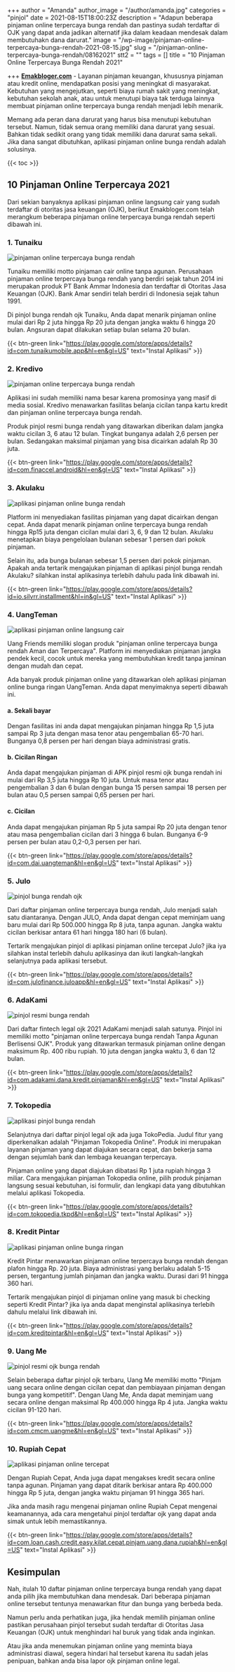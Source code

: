 +++
author = "Amanda"
author_image = "/author/amanda.jpg"
categories = "pinjol"
date = 2021-08-15T18:00:23Z
description = "Adapun beberapa pinjaman online terpercaya bunga rendah dan pastinya sudah terdaftar di OJK yang dapat anda jadikan alternatif jika dalam keadaan mendesak dalam membutuhakn dana darurat."
image = "/wp-image/pinjaman-online-terpercaya-bunga-rendah-2021-08-15.jpg"
slug = "/pinjaman-online-terpercaya-bunga-rendah/08162021"
stt2 = ""
tags = []
title = "10 Pinjaman Online Terpercaya Bunga Rendah 2021"

+++
[**Emakbloger.com**](/) - Layanan pinjaman keuangan, khususnya pinjaman atau kredit online, mendapatkan posisi yang meningkat di masyarakat. Kebutuhan yang mengejutkan, seperti biaya rumah sakit yang meningkat, kebutuhan sekolah anak, atau untuk menutupi biaya tak terduga lainnya membuat pinjaman online terpercaya bunga rendah menjadi lebih menarik.

Memang ada peran dana darurat yang harus bisa menutupi kebutuhan tersebut. Namun, tidak semua orang memiliki dana darurat yang sesuai. Bahkan tidak sedikit orang yang tidak memiliki dana darurat sama sekali. Jika dana sangat dibutuhkan, aplikasi pinjaman online bunga rendah adalah solusinya.

{{< toc >}}

## 10 Pinjaman Online Terpercaya 2021

Dari sekian banyaknya aplikasi pinjaman online langsung cair yang sudah terdaftar di otoritas jasa keuangan (OJK), berikut Emakbloger.com telah merangkum beberapa pinjaman online terpercaya bunga rendah seperti dibawah ini.

### 1. Tunaiku

![pinjaman online terpercaya bunga rendah](/wp-image/tunaiku-2021-08-14.jpg "pinjaman online terpercaya bunga rendah")

Tunaiku memiliki motto pinjaman cair online tanpa agunan. Perusahaan pinjaman online terpercaya bunga rendah yang berdiri sejak tahun 2014 ini merupakan produk PT Bank Ammar Indonesia dan terdaftar di Otoritas Jasa Keuangan (OJK). Bank Amar sendiri telah berdiri di Indonesia sejak tahun 1991.

Di pinjol bunga rendah ojk Tunaiku, Anda dapat menarik pinjaman online mulai dari Rp 2 juta hingga Rp 20 juta dengan jangka waktu 6 hingga 20 bulan. Angsuran dapat dilakukan setiap bulan selama 20 bulan.

{{< btn-green link="https://play.google.com/store/apps/details?id=com.tunaikumobile.app&hl=en&gl=US" text="Instal Aplikasi" >}}

### 2. Kredivo

![pinjaman online terpercaya bunga rendah](/wp-image/aplikasi-pinjaman-online-bunga-rendah-kredivo-2021-08-14.jpg "pinjaman online terpercaya bunga rendah")

Aplikasi ini sudah memiliki nama besar karena promosinya yang masif di media sosial. Kredivo menawarkan fasilitas belanja cicilan tanpa kartu kredit dan pinjaman online terpercaya bunga rendah.

Produk pinjol resmi bunga rendah yang ditawarkan diberikan dalam jangka waktu cicilan 3, 6 atau 12 bulan. Tingkat bunganya adalah 2,6 persen per bulan. Sedangakan maksimal pinjaman yang bisa dicairkan adalah Rp 30 juta.

{{< btn-green link="https://play.google.com/store/apps/details?id=com.finaccel.android&hl=en&gl=US" text="Instal Aplikasi" >}}

### 3. Akulaku

![aplikasi pinjaman online bunga rendah](/wp-image/akulaku-2021-08-15.jpg "aplikasi pinjaman online bunga rendah")

Platform ini menyediakan fasilitas pinjaman yang dapat dicairkan dengan cepat. Anda dapat menarik pinjaman online terpercaya bunga rendah hingga Rp15 juta dengan cicilan mulai dari 3, 6, 9 dan 12 bulan. Akulaku menetapkan biaya pengelolaan bulanan sebesar 1 persen dari pokok pinjaman.

Selain itu, ada bunga bulanan sebesar 1,5 persen dari pokok pinjaman. Apakah anda tertarik mengajukan pinjaman di aplikasi pinjol bunga rendah Akulaku? silahkan instal aplikasinya terlebih dahulu pada link dibawah ini.

{{< btn-green link="https://play.google.com/store/apps/details?id=io.silvrr.installment&hl=in&gl=US" text="Instal Aplikasi" >}}

### 4. UangTeman

![aplikasi pinjaman online langsung cair](/wp-image/uang-teman-2021-08-15.jpg "aplikasi pinjaman online langsung cair")

Uang Friends memiliki slogan produk "pinjaman online terpercaya bunga rendah Aman dan Terpercaya". Platform ini menyediakan pinjaman jangka pendek kecil, cocok untuk mereka yang membutuhkan kredit tanpa jaminan dengan mudah dan cepat.

Ada banyak produk pinjaman online yang ditawarkan oleh aplikasi pinjaman online bunga ringan UangTeman. Anda dapat menyimaknya seperti dibawah ini.

#### a. Sekali bayar

Dengan fasilitas ini anda dapat mengajukan pinjaman hingga Rp 1,5 juta sampai Rp 3 juta dengan masa tenor atau pengembalian 65-70 hari. Bunganya 0,8 persen per hari dengan biaya administrasi gratis. 

#### b. Cicilan Ringan

Anda dapat mengajukan pinjaman di APK pinjol resmi ojk bunga rendah ini mulai dari Rp 3,5 juta hingga Rp 10 juta. Untuk masa tenor atau pengembalian 3 dan 6 bulan dengan bunga 15 persen sampai 18 persen per bulan atau 0,5 persen sampai 0,65 persen per hari.

#### c. Cicilan

Anda dapat mengajukan pinjaman Rp 5 juta sampai Rp 20 juta dengan tenor atau masa pengembalian cicilan dari 3 hingga 6 bulan. Bunganya 6-9 persen per bulan atau 0,2-0,3 persen per hari.

{{< btn-green link="https://play.google.com/store/apps/details?id=com.dai.uangteman&hl=en&gl=US" text="Instal Aplikasi" >}}

### 5. Julo

![pinjol bunga rendah ojk](/wp-image/julo-2021-08-15.jpg "pinjol bunga rendah ojk")

Dari daftar pinjaman online terpercaya bunga rendah, Julo menjadi salah satu diantaranya. Dengan JULO, Anda dapat dengan cepat meminjam uang baru mulai dari Rp 500.000 hingga Rp 8 juta, tanpa agunan. Jangka waktu cicilan berkisar antara 61 hari hingga 180 hari (6 bulan).

Tertarik mengajukan pinjol di aplikasi pinjaman online tercepat Julo? jika iya silahkan instal terlebih dahulu aplikasinya dan ikuti langkah-langkah selanjutnya pada aplikasi tersebut.

{{< btn-green link="https://play.google.com/store/apps/details?id=com.julofinance.juloapp&hl=en&gl=US" text="Instal Aplikasi" >}}

### 6. AdaKami

![pinjol resmi bunga rendah](/wp-image/adakami-2021-08-15.jpg "pinjol resmi bunga rendah")

Dari daftar fintech legal ojk 2021 AdaKami menjadi salah satunya. Pinjol ini memiliki motto "pinjaman online terpercaya bunga rendah Tanpa Agunan Berlisensi OJK". Produk yang ditawarkan termasuk pinjaman online dengan maksimum Rp. 400 ribu rupiah. 10 juta dengan jangka waktu 3, 6 dan 12 bulan.

{{< btn-green link="https://play.google.com/store/apps/details?id=com.adakami.dana.kredit.pinjaman&hl=en&gl=US" text="Instal Aplikasi" >}}

### 7. Tokopedia

![aplikasi pinjol bunga rendah](/wp-image/tokopedia-2021-08-15.jpg "aplikasi pinjol bunga rendah")

Selanjutnya dari daftar pinjol legal ojk ada juga TokoPedia. Judul fitur yang diperkenalkan adalah "Pinjaman Tokopedia Online". Produk ini merupakan layanan pinjaman yang dapat diajukan secara cepat, dan bekerja sama dengan sejumlah bank dan lembaga keuangan terpercaya.

Pinjaman online yang dapat diajukan dibatasi Rp 1 juta rupiah hingga 3 miliar. Cara mengajukan pinjaman Tokopedia online, pilih produk pinjaman langsung sesuai kebutuhan, isi formulir, dan lengkapi data yang dibutuhkan melalui aplikasi Tokopedia.

{{< btn-green link="https://play.google.com/store/apps/details?id=com.tokopedia.tkpd&hl=en&gl=US" text="Instal Aplikasi" >}}

### 8. Kredit Pintar

![aplikasi pinjaman online bunga ringan](/wp-image/kredit-pintar-2021-08-15.jpg "aplikasi pinjaman online bunga ringan")

Kredit Pintar menawarkan pinjaman online terpercaya bunga rendah dengan plafon hingga Rp. 20 juta. Biaya administrasi yang berlaku adalah 5-15 persen, tergantung jumlah pinjaman dan jangka waktu. Durasi dari 91 hingga 360 hari.

Tertarik mengajukan pinjol di pinjaman online yang masuk bi checking seperti Kredit Pintar? jika iya anda dapat menginstal aplikasinya terlebih dahulu melalui link dibawah ini.

{{< btn-green link="https://play.google.com/store/apps/details?id=com.kreditpintar&hl=en&gl=US" text="Instal Aplikasi" >}}

### 9. Uang Me

![pinjol resmi ojk bunga rendah](/wp-image/uang-me-2021-08-14.jpg "pinjol resmi ojk bunga rendah")

Selain beberapa daftar pinjol ojk terbaru, Uang Me memiliki motto "Pinjam uang secara online dengan cicilan cepat dan pembiayaan pinjaman dengan bunga yang kompetitif". Dengan Uang Me, Anda dapat meminjam uang secara online dengan maksimal Rp 400.000 hingga Rp 4 juta. Jangka waktu cicilan 91-120 hari.

{{< btn-green link="https://play.google.com/store/apps/details?id=com.cmcm.uangme&hl=en&gl=US" text="Instal Aplikasi" >}}

### 10. Rupiah Cepat

![aplikasi pinjaman online tercepat](/wp-image/rupiah-cepat-2021-08-15.jpg "aplikasi pinjaman online tercepat")

Dengan Rupiah Cepat, Anda juga dapat mengakses kredit secara online tanpa agunan. Pinjaman yang dapat ditarik berkisar antara Rp 400.000 hingga Rp 5 juta, dengan jangka waktu pinjaman 91 hingga 365 hari.

Jika anda masih ragu mengenai pinjaman online Rupiah Cepat mengenai keamanannya, ada cara mengetahui pinjol terdaftar ojk yang dapat anda simak untuk lebih memastikannya.

{{< btn-green link="https://play.google.com/store/apps/details?id=com.loan.cash.credit.easy.kilat.cepat.pinjam.uang.dana.rupiah&hl=en&gl=US" text="Instal Aplikasi" >}}

## Kesimpulan

Nah, itulah 10 daftar pinjaman online terpercaya bunga rendah yang dapat anda pilih jika membutuhkan dana mendesak. Dari beberapa pinjaman online tersebut tentunya menawarkan fitur dan bunga yang berbeda beda.

Namun perlu anda perhatikan juga, jika hendak memilih pinjaman online pastikan perusahaan pinjol tersebut sudah terdaftar di Otoritas Jasa Keuangan (OJK) untuk menghindari hal buruk yang tidak anda inginkan.

Atau jika anda menemukan pinjaman online yang meminta biaya administrasi diawal, segera hindari hal tersebut karena itu sadah jelas penipuan, bahkan anda bisa lapor ojk pinjaman online legal.